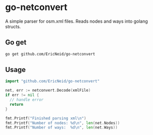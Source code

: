 # go-netconvert

A simple parser for osm.xml files. Reads nodes and ways into golang structs.

## Go get

```bash
go get github.com/EricNeid/go-netconvert
```

## Usage

```go
import "github.com/EricNeid/go-netconvert"

net, err := netconvert.Decode(xmlFile)
if err != nil {
  // handle error
  return
}

fmt.Printf("Finished parsing xml\n")
fmt.Printf("Number of nodes: %d\n", len(net.Nodes))
fmt.Printf("Number of ways:  %d\n", len(net.Ways))
```

